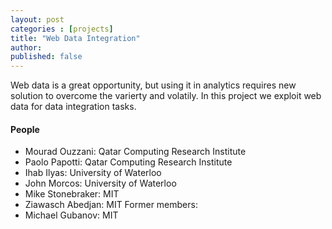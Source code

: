 ```yaml
---
layout: post
categories : [projects]
title: "Web Data Integration"
author: 
published: false
---
```




Web data is a great opportunity, but using it in analytics requires new solution to overcome the varierty and volatily. In this project we exploit web data for data integration tasks.

#### People


- Mourad Ouzzani: Qatar Computing Research Institute
- Paolo Papotti: Qatar Computing Research Institute
- Ihab Ilyas: University of Waterloo
- John Morcos: University of Waterloo
- Mike Stonebraker: MIT
- Ziawasch Abedjan: MIT
Former members:
- Michael Gubanov: MIT



